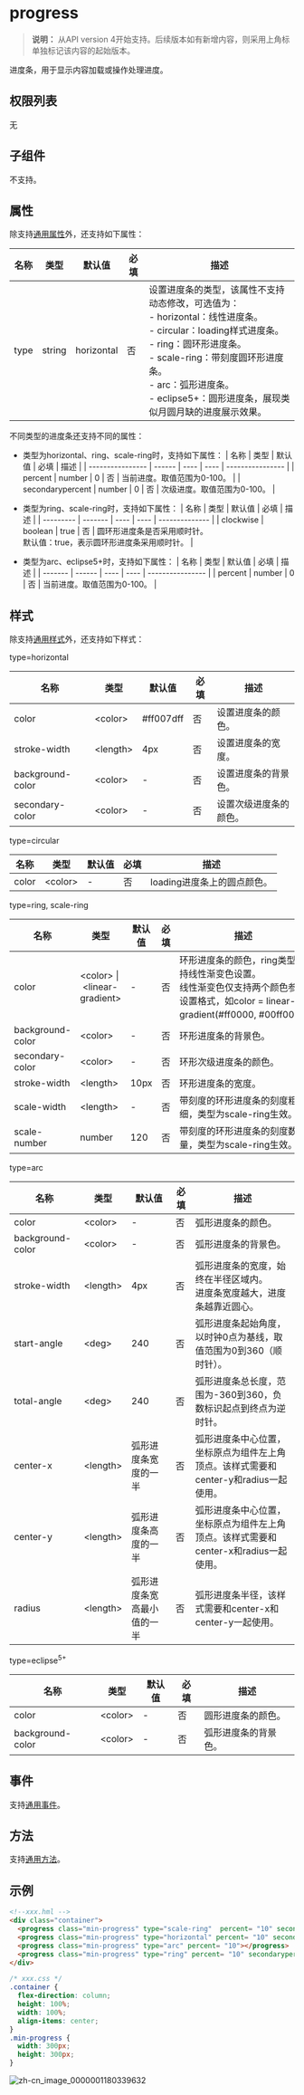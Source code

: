 # progress
<!--Kit: ArkUI-->
<!--Subsystem: ArkUI-->
<!--Owner: @liyujie43-->
<!--Designer: @weixin_52725220-->
<!--Tester: @xiong0104-->
<!--Adviser: @HelloCrease-->

>  **说明：**
>  从API version 4开始支持。后续版本如有新增内容，则采用上角标单独标记该内容的起始版本。

进度条，用于显示内容加载或操作处理进度。

## 权限列表

无


## 子组件

不支持。


## 属性

除支持[通用属性](js-components-common-attributes.md)外，还支持如下属性：

| 名称   | 类型     | 默认值        | 必填   | 描述                                       |
| ---- | ------ | ---------- | ---- | ---------------------------------------- |
| type | string | horizontal | 否    | 设置进度条的类型，该属性不支持动态修改，可选值为：<br/>-&nbsp;horizontal：线性进度条。<br/>-&nbsp;circular：loading样式进度条。<br/>-&nbsp;ring：圆环形进度条。<br/>-&nbsp;scale-ring：带刻度圆环形进度条。<br/>-&nbsp;arc：弧形进度条。<br/>-&nbsp;eclipse5+：圆形进度条，展现类似月圆月缺的进度展示效果。 |

不同类型的进度条还支持不同的属性：

- 类型为horizontal、ring、scale-ring时，支持如下属性：
  | 名称               | 类型     | 默认值  | 必填   | 描述               |
  | ---------------- | ------ | ---- | ---- | ---------------- |
  | percent          | number | 0    | 否    | 当前进度。取值范围为0-100。 |
  | secondarypercent | number | 0    | 否    | 次级进度。取值范围为0-100。 |

- 类型为ring、scale-ring时，支持如下属性：
  | 名称        | 类型      | 默认值  | 必填   | 描述             |
  | --------- | ------- | ---- | ---- | -------------- |
  | clockwise | boolean | true | 否    | 圆环形进度条是否采用顺时针。<br/>默认值：true，表示圆环形进度条采用顺时针。 |

- 类型为arc、eclipse5+时，支持如下属性：
  | 名称      | 类型     | 默认值  | 必填   | 描述               |
  | ------- | ------ | ---- | ---- | ---------------- |
  | percent | number | 0    | 否    | 当前进度。取值范围为0-100。 |


## 样式

除支持[通用样式](js-components-common-styles.md)外，还支持如下样式：

type=horizontal

| 名称               | 类型             | 默认值        | 必填   | 描述          |
| ---------------- | -------------- | ---------- | ---- | ----------- |
| color            | &lt;color&gt;  | \#ff007dff | 否    | 设置进度条的颜色。   |
| stroke-width     | &lt;length&gt; | 4px        | 否    | 设置进度条的宽度。   |
| background-color | &lt;color&gt;  | -          | 否    | 设置进度条的背景色。  |
| secondary-color  | &lt;color&gt;  | -          | 否    | 设置次级进度条的颜色。 |

type=circular

| 名称    | 类型            | 默认值  | 必填   | 描述                |
| ----- | ------------- | ---- | ---- | ----------------- |
| color | &lt;color&gt; | -    | 否    | loading进度条上的圆点颜色。 |

type=ring, scale-ring

| 名称               | 类型                                       | 默认值  | 必填   | 描述                                       |
| ---------------- | ---------------------------------------- | ---- | ---- | ---------------------------------------- |
| color            | &lt;color&gt;&nbsp;\|&nbsp;&lt;linear-gradient&gt; | -    | 否    | 环形进度条的颜色，ring类型支持线性渐变色设置。<br/>线性渐变色仅支持两个颜色参数设置格式，如color&nbsp;=&nbsp;linear-gradient(\#ff0000,&nbsp;\#00ff00)。 |
| background-color | &lt;color&gt;                            | -    | 否    | 环形进度条的背景色。                               |
| secondary-color  | &lt;color&gt;                            | -    | 否    | 环形次级进度条的颜色。                              |
| stroke-width     | &lt;length&gt;                           | 10px | 否    | 环形进度条的宽度。                                |
| scale-width      | &lt;length&gt;                           | -    | 否    | 带刻度的环形进度条的刻度粗细，类型为scale-ring生效。          |
| scale-number     | number                                   | 120  | 否    | 带刻度的环形进度条的刻度数量，类型为scale-ring生效。          |

type=arc

| 名称               | 类型             | 默认值           | 必填   | 描述                                       |
| ---------------- | -------------- | ------------- | ---- | ---------------------------------------- |
| color            | &lt;color&gt;  | -             | 否    | 弧形进度条的颜色。                                |
| background-color | &lt;color&gt;  | -             | 否    | 弧形进度条的背景色。                               |
| stroke-width     | &lt;length&gt; | 4px           | 否    | 弧形进度条的宽度，始终在半径区域内。<br/>进度条宽度越大，进度条越靠近圆心。 |
| start-angle      | &lt;deg&gt;    | 240           | 否    | 弧形进度条起始角度，以时钟0点为基线，取值范围为0到360（顺时针）。      |
| total-angle      | &lt;deg&gt;    | 240           | 否    | 弧形进度条总长度，范围为-360到360，负数标识起点到终点为逆时针。      |
| center-x         | &lt;length&gt; | 弧形进度条宽度的一半    | 否    | 弧形进度条中心位置，坐标原点为组件左上角顶点。该样式需要和center-y和radius一起使用。 |
| center-y         | &lt;length&gt; | 弧形进度条高度的一半    | 否    | 弧形进度条中心位置，坐标原点为组件左上角顶点。该样式需要和center-x和radius一起使用。 |
| radius           | &lt;length&gt; | 弧形进度条宽高最小值的一半 | 否    | 弧形进度条半径，该样式需要和center-x和center-y一起使用。     |

type=eclipse<sup>5+</sup>

| 名称               | 类型            | 默认值  | 必填   | 描述         |
| ---------------- | ------------- | ---- | ---- | ---------- |
| color            | &lt;color&gt; | -    | 否    | 圆形进度条的颜色。  |
| background-color | &lt;color&gt; | -    | 否    | 弧形进度条的背景色。 |


## 事件

支持[通用事件](js-components-common-events.md)。

## 方法

支持[通用方法](js-components-common-methods.md)。


## 示例

```html
<!--xxx.hml -->
<div class="container">
  <progress class="min-progress" type="scale-ring"  percent= "10" secondarypercent="50"></progress>
  <progress class="min-progress" type="horizontal" percent= "10" secondarypercent="50"></progress>
  <progress class="min-progress" type="arc" percent= "10"></progress>
  <progress class="min-progress" type="ring" percent= "10" secondarypercent="50"></progress>
</div>
```

```css
/* xxx.css */
.container {
  flex-direction: column;
  height: 100%;
  width: 100%;
  align-items: center;
}
.min-progress {
  width: 300px;
  height: 300px;
}
```

![zh-cn_image_0000001180339632](figures/zh-cn_image_0000001180339632.png)


